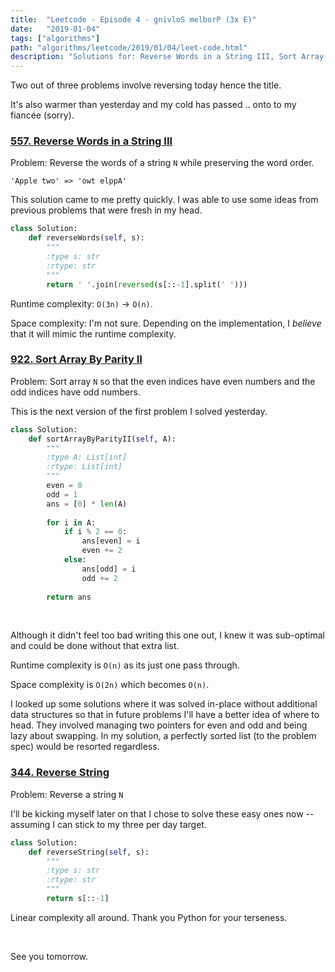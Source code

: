 ```yaml
---
title:  "Leetcode - Episode 4 - gnivloS melborP (3x E)"
date:   "2019-01-04"
tags: ["algorithms"]
path: "algorithms/leetcode/2019/01/04/leet-code.html"
description: "Solutions for: Reverse Words in a String III, Sort Array By Parity II, and Reverse String."
---
```


Two out of three problems involve reversing today hence the title.

It's also warmer than yesterday and my cold has passed .. onto to my fiancée (sorry).

### [557. Reverse Words in a String III](https://leetcode.com/problems/reverse-words-in-a-string-iii/)

Problem: Reverse the words of a string `N` while preserving the word order.

`'Apple two' => 'owt elppA'`

This solution came to me pretty quickly. I was able to use some ideas from previous problems that were fresh in my head.

```python
class Solution:
    def reverseWords(self, s):
        """
        :type s: str
        :rtype: str
        """
        return ' '.join(reversed(s[::-1].split(' ')))
```

Runtime complexity: `O(3n)` -> `O(n)`.

Space complexity: I'm not sure. Depending on the implementation, I *believe* that it will mimic the runtime complexity.

### [922. Sort Array By Parity II](https://leetcode.com/problems/sort-array-by-parity-ii/)

Problem: Sort array `N` so that the even indices have even numbers and the odd indices have odd numbers.

This is the next version of the first problem I solved yesterday.

```python
class Solution:
    def sortArrayByParityII(self, A):
        """
        :type A: List[int]
        :rtype: List[int]
        """
        even = 0
        odd = 1
        ans = [0] * len(A)
        
        for i in A:
            if i % 2 == 0:
                ans[even] = i
                even += 2
            else:
                ans[odd] = i
                odd += 2
                
        return ans
```

<br>

Although it didn't feel too bad writing this one out, I knew it was sub-optimal and could be done without that extra list.

Runtime complexity is `O(n)` as its just one pass through.

Space complexity is `O(2n)` which becomes `O(n)`.

I looked up some solutions where it was solved in-place without additional data structures so that in future problems I'll have a better idea of where to head. They involved managing two pointers for even and odd and being lazy about swapping. In my solution, a perfectly sorted list (to the problem spec) would be resorted regardless.

### [344. Reverse String](https://leetcode.com/problems/reverse-string/)

Problem: Reverse a string `N`

I'll be kicking myself later on that I chose to solve these easy ones now -- assuming I can stick to my three per day target.

```python
class Solution:
    def reverseString(self, s):
        """
        :type s: str
        :rtype: str
        """
        return s[::-1]
```

Linear complexity all around. Thank you Python for your terseness.

<br>

See you tomorrow.